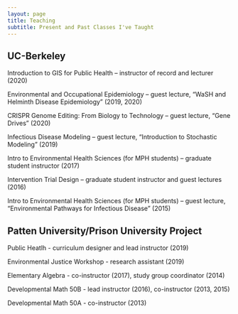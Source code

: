 ```yaml
---
layout: page
title: Teaching
subtitle: Present and Past Classes I've Taught
---
```


## UC-Berkeley

Introduction to GIS for Public Health – instructor of record and lecturer (2020)

Environmental and Occupational Epidemiology – guest lecture, “WaSH and Helminth Disease Epidemiology” (2019, 2020)

CRISPR Genome Editing: From Biology to Technology – guest lecture, “Gene Drives” (2020)

Infectious Disease Modeling – guest lecture, “Introduction to Stochastic Modeling” (2019)

Intro to Environmental Health Sciences (for MPH students) – graduate student instructor (2017)

Intervention Trial Design – graduate student instructor and guest lectures (2016)

Intro to Environmental Health Sciences (for MPH students) – guest lecture, “Environmental Pathways for Infectious Disease” (2015)

## Patten University/Prison University Project

Public Heatlh - curriculum designer and lead instructor (2019)

Environmental Justice Workshop - research assistant (2019)

Elementary Algebra - co-instructor (2017), study group coordinator (2014)

Developmental Math 50B - lead instructor (2016), co-instructor (2013, 2015)

Developmental Math 50A - co-instructor (2013)
